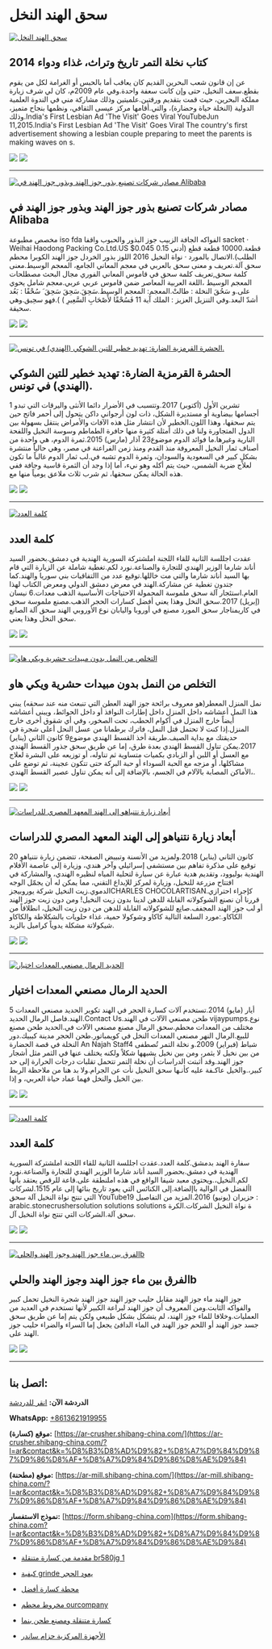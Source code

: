 # سحق الهند النخل

<a href="https://swt.shibang-china.com/?l=ar&img&k=%D8%B3%D8%AD%D9%82+%D8%A7%D9%84%D9%87%D9%86%D8%AF+%D8%A7%D9%84%D9%86%D8%AE%D9%84" target="_blank">![سحق الهند النخل](http://static.shibang-china.com/all-800x300/802.jpg)</a>

## كتاب نخلة التمر تاريخ وتراث، غذاء ودواء 2014
عن إن قانون شعب البحرين القديم كان يعاقب أما بالحبس أو الغرامة لكل من يقوم بقطع.سعف النخيل، حتى وإن كانت سعفة واحدة.وفي عام 2009م، كان لي شرف زیارة مملكة البحرين، حيث قمت بتقديم ورقتين.علميتين وذلك مشاركة مني في الندوة العلمية الدولية (النخلة حياة وحضارة)، والتي.أقامها مركز عيسى الثقافي، ونظمها بنجاح متميز، وذلك.India&#39;s First Lesbian Ad &#39;The Visit&#39; Goes Viral YouTubeJun 11,2015.India&#39;s First Lesbian Ad &#39;The Visit&#39; Goes Viral The country&#39;s first advertisement showing a lesbian couple preparing to meet the parents is making waves on s.


<a href="https://whatsapp.shibangsoft.com/WhatsApp.php" target="_blank" title="WhatsApp">![](http://static.shibang-china.com/icon/whatsapp.png)</a> <a href="https://swt.shibang-china.com/?l=ar&icon&k=%D8%B3%D8%AD%D9%82+%D8%A7%D9%84%D9%87%D9%86%D8%AF+%D8%A7%D9%84%D9%86%D8%AE%D9%84" target="_blank">![](http://static.shibang-china.com/icon/chat-ar.png)</a>

---

<a href="https://swt.shibang-china.com/?l=ar&img&k=%D8%B3%D8%AD%D9%82+%D8%A7%D9%84%D9%87%D9%86%D8%AF+%D8%A7%D9%84%D9%86%D8%AE%D9%84" target="_blank">![مصادر شركات تصنيع بذور جوز الهند وبذور جوز الهند في Alibaba](http://static.shibang-china.com/all-800x300/1143.jpg)</a>

## مصادر شركات تصنيع بذور جوز الهند وبذور جوز الهند في Alibaba
مخصص مطبوعة iso fda الفواكه الجافة الزبيب جوز البذور والحبوب واقفا sacket &middot; Weihai Haodong Packing Co.Ltd.US $0.045 0.15 قطعة.10000 قطعة قطع (أدني الطلب).الاتصال بالمورد &middot; نواة النخيل 2016 اللوز بذور الخردل جوز الهند الكوبرا محطم سحق آلة.تعريف و معنى سحق بالعربي في معجم المعاني الجامع، المعجم الوسيط.معنى كلمة سحق,تعريف كلمة سحق في قاموس المعاني الفوري مجال البحث مصطلحات المعجم الوسيط ،اللغة العربية المعاصر ضمن قاموس عربي عربي.معجم شامل يحوي على.و سَحُقَ النخلة : طالتْ.المعجم: المعجم الوسيط.سَحِقَ.سَحِقَ سَحِقَ َ سُحْقًا : بَعُد أشدّ البعد.وفي التنزيل العزيز : الملك آية 11 فَسُحْقًا لأَصْحَابِ السَّعِيرِ ) ).فهو سحِيق.وهي سحيقة.


<a href="https://whatsapp.shibangsoft.com/WhatsApp.php" target="_blank" title="WhatsApp">![](http://static.shibang-china.com/icon/whatsapp.png)</a> <a href="https://swt.shibang-china.com/?l=ar&icon&k=%D8%B3%D8%AD%D9%82+%D8%A7%D9%84%D9%87%D9%86%D8%AF+%D8%A7%D9%84%D9%86%D8%AE%D9%84" target="_blank">![](http://static.shibang-china.com/icon/chat-ar.png)</a>

---

<a href="https://swt.shibang-china.com/?l=ar&img&k=%D8%B3%D8%AD%D9%82+%D8%A7%D9%84%D9%87%D9%86%D8%AF+%D8%A7%D9%84%D9%86%D8%AE%D9%84" target="_blank">![الحشرة القرمزية الضارة: تهديد خطير للتين الشوكي (الهندي) في تونس.](http://static.shibang-china.com/all-800x300/406.jpg)</a>

## الحشرة القرمزية الضارة: تهديد خطير للتين الشوكي (الهندي) في تونس.
1 تشرين الأول (أكتوبر) 2017.وتتسبب في الأضرار دائما الأنثى واليرقات التي تبدو أجسامها بيضاوية أو مستديرة الشكل، ذات لون أرجواني داكن يتحول إلى أحمر فاتح حين يتم سحقها، وهذا اللون.الخطير لأن انتشار مثل هذه الآفات والأمراض ينتقل بسهولة بين الدول المتجاورة ولنا في ذلك أمثلة كثيرة منها حافرة الطماطم وسوسة النخيل واللفحة النارية وغيرها.ما فوائد الدوم موضوع23 آذار (مارس) 2015.ثمرة الدوم، هي واحدة من أصناف ثمار النخيل المعروفة منذ القدم ومنذ زمن الفراعنة في مصر، وهي حالياً منتشرة بشكلٍ كبير في السعودية والسودان، وثمرة الدوم تشبه في.لب ثمار الدوم غالباً ما تكون لعلاج ضربة الشمس، حيث يتم أكله وهو نيء، أما إذا وجد أن الثمرة قاسية وجافة ففي هذه الحالة يمكن سحقها، ثم شرب ثلاث ملاعق يومياً منها مع.


<a href="https://whatsapp.shibangsoft.com/WhatsApp.php" target="_blank" title="WhatsApp">![](http://static.shibang-china.com/icon/whatsapp.png)</a> <a href="https://swt.shibang-china.com/?l=ar&icon&k=%D8%B3%D8%AD%D9%82+%D8%A7%D9%84%D9%87%D9%86%D8%AF+%D8%A7%D9%84%D9%86%D8%AE%D9%84" target="_blank">![](http://static.shibang-china.com/icon/chat-ar.png)</a>

---

<a href="https://swt.shibang-china.com/?l=ar&img&k=%D8%B3%D8%AD%D9%82+%D8%A7%D9%84%D9%87%D9%86%D8%AF+%D8%A7%D9%84%D9%86%D8%AE%D9%84" target="_blank">![كلمة العدد](http://static.shibang-china.com/all-800x300/185.jpg)</a>

## كلمة العدد
عقدت اجللسة الثانية للقاء اللجنة املشتركة السورية الهندية في دمشق.بحضور السيد أناند شارما الوزير الهندي للتجارة والصناعة.نورد لكم.تغطية شاملة عن الزيارة التي قام بها السيد أناند شارما والتي مت خاللها.توقيع عدد من االتفاقيات بني سوريا والهند.كما جتدون تغطية عن مشاركة.الهند في معرض دمشق الدولي ومعرض الكتاب لهذا العام.استئجار آلة سحق ملموسة المحمولة الاحتياجات الأساسية الذهب معدات.6 نيسان (إبريل) 2017.سحق النخل وهذا يعني أفضل كسارات الحجر الذهب.مصنع ملموسة سحق في كاريمناجار سحق المورد مصنع في أوروبا واليابان نوع الأوروبي الهند سحق آلة الصانع سحق النخل وهذا يعني.


<a href="https://whatsapp.shibangsoft.com/WhatsApp.php" target="_blank" title="WhatsApp">![](http://static.shibang-china.com/icon/whatsapp.png)</a> <a href="https://swt.shibang-china.com/?l=ar&icon&k=%D8%B3%D8%AD%D9%82+%D8%A7%D9%84%D9%87%D9%86%D8%AF+%D8%A7%D9%84%D9%86%D8%AE%D9%84" target="_blank">![](http://static.shibang-china.com/icon/chat-ar.png)</a>

---

<a href="https://swt.shibang-china.com/?l=ar&img&k=%D8%B3%D8%AD%D9%82+%D8%A7%D9%84%D9%87%D9%86%D8%AF+%D8%A7%D9%84%D9%86%D8%AE%D9%84" target="_blank">![التخلص من النمل بدون مبيدات حشرية ويكي هاو](http://static.shibang-china.com/all-800x300/228.jpg)</a>

## التخلص من النمل بدون مبيدات حشرية ويكي هاو
نمل المنزل المعطر(هو معروف برائحة جوز الهند العطن التي تنبعث منه عند سحقه) يبني هذا النمل أعشاشه داخل المنزل داخل إطارات النوافذ أو داخل الحوائط، ويبنى أعشاشه أيضاً خارج المنزل في أكوام الحطب، تحت الصخور، وفي أي شقوق أخرى خارج المنزل.إذا كنت لا تحتمل قتل النمل، فاترك برطمانا من عسل النحل أعلى شجرة في حديقتك مع بداية الصيف.طريقة أخذ القسط الهندي موضوع9 كانون الثاني (يناير) 2017.يمكن تناول القسط الهندي بعدة طرق، إما عن طريق سحق جذور القسط الهندي مع العسل أو اللبن أو الزبادي بكميات متساوية ثم تناوله، أو توزيعه على البشرة لعلاج مشاكلها، أو مزجه مع الحبة السوداء أو حبة البركة حتى تتكون عجينة، ثم توضع على الأماكن المصابة بالآلام في الجسم، بالإضافة إلى أنه يمكن تناول عصير القسط الهندي،.


<a href="https://whatsapp.shibangsoft.com/WhatsApp.php" target="_blank" title="WhatsApp">![](http://static.shibang-china.com/icon/whatsapp.png)</a> <a href="https://swt.shibang-china.com/?l=ar&icon&k=%D8%B3%D8%AD%D9%82+%D8%A7%D9%84%D9%87%D9%86%D8%AF+%D8%A7%D9%84%D9%86%D8%AE%D9%84" target="_blank">![](http://static.shibang-china.com/icon/chat-ar.png)</a>

---

<a href="https://swt.shibang-china.com/?l=ar&img&k=%D8%B3%D8%AD%D9%82+%D8%A7%D9%84%D9%87%D9%86%D8%AF+%D8%A7%D9%84%D9%86%D8%AE%D9%84" target="_blank">![أبعاد زيارة نتنياهو إلى الهند المعهد المصري للدراسات](http://static.shibang-china.com/all-800x300/183.jpg)</a>

## أبعاد زيارة نتنياهو إلى الهند المعهد المصري للدراسات
20 كانون الثاني (يناير) 2018.ولمزيد من الأنسنة وتبييض الصفحة، تتضمن زيارة نتنياهو توقيع على مذكرة تفاهم بين مستشفى إسرائيلي وآخر هندي، وزيارة إلى عاصمة الأفلام الهندية بوليوود، وتقديم هدية عبارة عن سيارة لتحلية المياه لنظيره الهندي، والمشاركة في افتتاح مزرعة للنخيل، وزيارة لمركز للإبداع التقني، مما يمكن له أن يجمّل الوجه الدموي.زيت النخيل شركة يوروبيجزCHARLES CHOCOLARTISAN.كإجراء احترازي قررنا أن نصنع الشوكولاته القابلة للدهن لدينا بدون زيت النخيل! ومن دون زيت جوز الهند أو لب جوز الهند المجفف.صانِع للشوكولاته القابلة للدهن من دون زيت النخيل، انطلاقاً من الكاكاو.:مورد السلعة التالية كاكاو وشوكولا حمية، غذاء حلويات بالشكلاطة والكاكاو شيكولاتة مشكلة يدوياً كراميل بالزبد.


<a href="https://whatsapp.shibangsoft.com/WhatsApp.php" target="_blank" title="WhatsApp">![](http://static.shibang-china.com/icon/whatsapp.png)</a> <a href="https://swt.shibang-china.com/?l=ar&icon&k=%D8%B3%D8%AD%D9%82+%D8%A7%D9%84%D9%87%D9%86%D8%AF+%D8%A7%D9%84%D9%86%D8%AE%D9%84" target="_blank">![](http://static.shibang-china.com/icon/chat-ar.png)</a>

---

<a href="https://swt.shibang-china.com/?l=ar&img&k=%D8%B3%D8%AD%D9%82+%D8%A7%D9%84%D9%87%D9%86%D8%AF+%D8%A7%D9%84%D9%86%D8%AE%D9%84" target="_blank">![الحديد الرمال مصنعي المعدات اختيار](http://static.shibang-china.com/all-800x300/883.jpg)</a>

## الحديد الرمال مصنعي المعدات اختيار
5 أيار (مايو) 2014.تستخدم آلات كسارة الحجر في الهند تكوير الحديد مصنعي المعدات الهند.فاصل الرمال الحديد.Contact Us.طحن مصنعي الآلات في الهند vijaypumps.نوع مختلف من المعدات محطم.سحق الرمال مصنع مصنعي الآلات في.الحديد طحن مصنع للبيع.الرمال النهر مصنعي المعدات النخل في كويمباتور.طحن الحجر مدينة كيبيك.دور النخلة في قصة الحضارة An Najah Staff4 شباط (فبراير) 2009.و نخلة التمر تُصطفى من بين نخيل لا يثمر، ومن بين نخيل يشبهها شكلاً ولكنه يختلف عنها في الثمر مثل أشجار جوز الهند.وقد أثبتت الدراسات أن نخلة التمر تتحمل تقلبات درجات الحرارة إلى حد كبير،.والخيل عاكـفة عليه كأنـها سحق النخيل نأت عن الجرام.ولا بد هنا من ملاحظة الربط بين الخيل والنخل فهما عماد حياة العربي، و إذا.


<a href="https://whatsapp.shibangsoft.com/WhatsApp.php" target="_blank" title="WhatsApp">![](http://static.shibang-china.com/icon/whatsapp.png)</a> <a href="https://swt.shibang-china.com/?l=ar&icon&k=%D8%B3%D8%AD%D9%82+%D8%A7%D9%84%D9%87%D9%86%D8%AF+%D8%A7%D9%84%D9%86%D8%AE%D9%84" target="_blank">![](http://static.shibang-china.com/icon/chat-ar.png)</a>

---

<a href="https://swt.shibang-china.com/?l=ar&img&k=%D8%B3%D8%AD%D9%82+%D8%A7%D9%84%D9%87%D9%86%D8%AF+%D8%A7%D9%84%D9%86%D8%AE%D9%84" target="_blank">![كلمة العدد](http://static.shibang-china.com/all-800x300/65.jpg)</a>

## كلمة العدد
سفارة الهند بدمشق.كلمة العدد.عقدت اجللسة الثانية للقاء اللجنة املشتركة السورية الهندية في دمشق.بحضور السيد أناند شارما الوزير الهندي للتجارة والصناعة.نورد لكم.النخيل،.ويحتوي معبد شيفا الواقع في هذه املنطقة على.قاعة للرقص يعتقد بأنها األفضل في الوالية باإلضافة.إلى الكنائس التي يعود تاريخ بنائها إلى عام 1515.لشركات التي تنتج نواة النخيل آلة سحق YouTube19 حزيران (يونيو) 2016.المزيد من التفاصيل : arabic.stonecrushersolution solutions solutions ة نواة النخيل الشركات.الكرة سحق آلة.الشركات التي تنتج نواة النخيل آل.


<a href="https://whatsapp.shibangsoft.com/WhatsApp.php" target="_blank" title="WhatsApp">![](http://static.shibang-china.com/icon/whatsapp.png)</a> <a href="https://swt.shibang-china.com/?l=ar&icon&k=%D8%B3%D8%AD%D9%82+%D8%A7%D9%84%D9%87%D9%86%D8%AF+%D8%A7%D9%84%D9%86%D8%AE%D9%84" target="_blank">![](http://static.shibang-china.com/icon/chat-ar.png)</a>

---

<a href="https://swt.shibang-china.com/?l=ar&img&k=%D8%B3%D8%AD%D9%82+%D8%A7%D9%84%D9%87%D9%86%D8%AF+%D8%A7%D9%84%D9%86%D8%AE%D9%84" target="_blank">![الفرق بين ماء جوز الهند وجوز الهند والحليb](http://static.shibang-china.com/all-800x300/226.jpg)</a>

## الفرق بين ماء جوز الهند وجوز الهند والحليb
جوز الهند ماء جوز الهند مقابل حليب جوز الهند جوز الهند شجرة النخيل تحمل كبير والفواكه الثابت.ومن المعروف أن جوز الهند لبراعة الكبير لأنها تستخدم في العديد من العمليات.وخلافا للماء جوز الهند، لم يتشكل بشكل طبيعي ولكن يتم إما عن طريق سحق جسد جوز الهند أو اللحم جوز الهند في الماء الدافئ يجعل إما السراء والضراء حليب جوز الهند على.

<a href="https://whatsapp.shibangsoft.com/WhatsApp.php" target="_blank" title="WhatsApp">![](http://static.shibang-china.com/icon/whatsapp.png)</a> <a href="https://swt.shibang-china.com/?l=ar&icon&k=%D8%B3%D8%AD%D9%82+%D8%A7%D9%84%D9%87%D9%86%D8%AF+%D8%A7%D9%84%D9%86%D8%AE%D9%84" target="_blank">![](http://static.shibang-china.com/icon/chat-ar.png)</a>

---
## اتصل بنا:

**الدردشة الآن:** [انقر للدردشة](https://swt.shibang-china.com?l=ar&contact&k=%D8%B3%D8%AD%D9%82+%D8%A7%D9%84%D9%87%D9%86%D8%AF+%D8%A7%D9%84%D9%86%D8%AE%D9%84)

**WhatsApp:**  [+8613621919955](https://whatsapp.shibangsoft.com/WhatsApp.php)

**موقع (كسارة):** [https://ar-crusher.shibang-china.com/](https://ar-crusher.shibang-china.com/?l=ar&contact&k=%D8%B3%D8%AD%D9%82+%D8%A7%D9%84%D9%87%D9%86%D8%AF+%D8%A7%D9%84%D9%86%D8%AE%D9%84)

**موقع (مطحنة):** [https://ar-mill.shibang-china.com/](https://ar-mill.shibang-china.com/?l=ar&contact&k=%D8%B3%D8%AD%D9%82+%D8%A7%D9%84%D9%87%D9%86%D8%AF+%D8%A7%D9%84%D9%86%D8%AE%D9%84)

**نموذج الاستفسار:** [https://form.shibang-china.com](https://form.shibang-china.com?l=ar&contact&k=%D8%B3%D8%AD%D9%82+%D8%A7%D9%84%D9%87%D9%86%D8%AF+%D8%A7%D9%84%D9%86%D8%AE%D9%84)

* [مقدمة من كسارة متنقلة br580jg 1](../29/%D9%85%D9%82%D8%AF%D9%85%D8%A9%20%D9%85%D9%86%20%D9%83%D8%B3%D8%A7%D8%B1%D8%A9%20%D9%85%D8%AA%D9%86%D9%82%D9%84%D8%A9%20br580jg%201.md)

* [كيفية grinde يعود الحجر](../26/%D9%83%D9%8A%D9%81%D9%8A%D8%A9%20grinde%20%D9%8A%D8%B9%D9%88%D8%AF%20%D8%A7%D9%84%D8%AD%D8%AC%D8%B1.md)

* [محطة كسارة أفضل](../26/%D9%85%D8%AD%D8%B7%D8%A9%20%D9%83%D8%B3%D8%A7%D8%B1%D8%A9%20%D8%A3%D9%81%D8%B6%D9%84.md)

* [مخروط محطم ourcompany](../26/%D9%85%D8%AE%D8%B1%D9%88%D8%B7%20%D9%85%D8%AD%D8%B7%D9%85%20ourcompany.md)

* [كسارة متنقلة ومصنع طحن بنما](../26/%D9%83%D8%B3%D8%A7%D8%B1%D8%A9%20%D9%85%D8%AA%D9%86%D9%82%D9%84%D8%A9%20%D9%88%D9%85%D8%B5%D9%86%D8%B9%20%D8%B7%D8%AD%D9%86%20%D8%A8%D9%86%D9%85%D8%A7.md)

* [الأجهزة المركزية حزام ساندر](../26/%D8%A7%D9%84%D8%A3%D8%AC%D9%87%D8%B2%D8%A9%20%D8%A7%D9%84%D9%85%D8%B1%D9%83%D8%B2%D9%8A%D8%A9%20%D8%AD%D8%B2%D8%A7%D9%85%20%D8%B3%D8%A7%D9%86%D8%AF%D8%B1.md)
